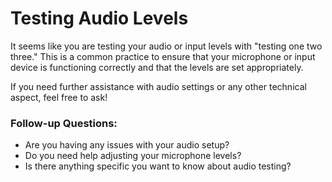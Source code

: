 # Testing Audio Levels

It seems like you are testing your audio or input levels with "testing one two three." This is a common practice to ensure that your microphone or input device is functioning correctly and that the levels are set appropriately.

If you need further assistance with audio settings or any other technical aspect, feel free to ask!

### Follow-up Questions:
- Are you having any issues with your audio setup?
- Do you need help adjusting your microphone levels?
- Is there anything specific you want to know about audio testing?

